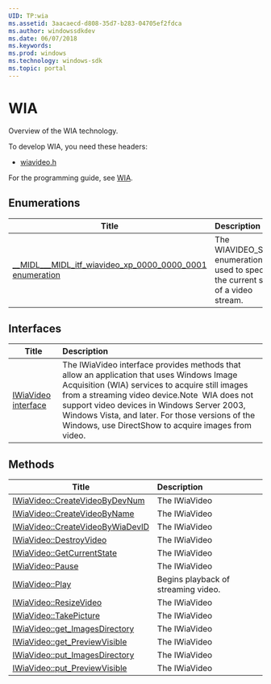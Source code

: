 ```yaml
---
UID: TP:wia
ms.assetid: 3aacaecd-d808-35d7-b283-04705ef2fdca
ms.author: windowssdkdev
ms.date: 06/07/2018
ms.keywords: 
ms.prod: windows
ms.technology: windows-sdk
ms.topic: portal
---
```


# WIA



Overview of the WIA technology.

To develop WIA, you need these headers:

 * [wiavideo.h](..\wiavideo\index.md)

For the programming guide, see [WIA](/windows/desktop/wia).

## Enumerations

| Title   | Description   |
| ---- |:---- |
| [__MIDL___MIDL_itf_wiavideo_xp_0000_0000_0001 enumeration](..\wiavideo\ne-wiavideo-__midl___midl_itf_wiavideo_xp_0000_0000_0001.md) | The WIAVIDEO_STATE enumeration is used to specify the current state of a video stream. |

## Interfaces

| Title   | Description   |
| ---- |:---- |
| [IWiaVideo interface](..\wiavideo\nn-wiavideo-iwiavideo.md) | The IWiaVideo interface provides methods that allow an application that uses Windows Image Acquisition (WIA) services to acquire still images from a streaming video device.Note  WIA does not support video devices in Windows Server 2003, Windows Vista, and later. For those versions of the Windows, use DirectShow to acquire images from video. |

## Methods

| Title   | Description   |
| ---- |:---- |
| [IWiaVideo::CreateVideoByDevNum](..\wiavideo\nf-wiavideo-iwiavideo-createvideobydevnum.md) | The IWiaVideo |
| [IWiaVideo::CreateVideoByName](..\wiavideo\nf-wiavideo-iwiavideo-createvideobyname.md) | The IWiaVideo |
| [IWiaVideo::CreateVideoByWiaDevID](..\wiavideo\nf-wiavideo-iwiavideo-createvideobywiadevid.md) | The IWiaVideo |
| [IWiaVideo::DestroyVideo](..\wiavideo\nf-wiavideo-iwiavideo-destroyvideo.md) | The IWiaVideo |
| [IWiaVideo::GetCurrentState](..\wiavideo\nf-wiavideo-iwiavideo-getcurrentstate.md) | The IWiaVideo |
| [IWiaVideo::Pause](..\wiavideo\nf-wiavideo-iwiavideo-pause.md) | The IWiaVideo |
| [IWiaVideo::Play](..\wiavideo\nf-wiavideo-iwiavideo-play.md) | Begins playback of streaming video. |
| [IWiaVideo::ResizeVideo](..\wiavideo\nf-wiavideo-iwiavideo-resizevideo.md) | The IWiaVideo |
| [IWiaVideo::TakePicture](..\wiavideo\nf-wiavideo-iwiavideo-takepicture.md) | The IWiaVideo |
| [IWiaVideo::get_ImagesDirectory](..\wiavideo\nf-wiavideo-iwiavideo-get_imagesdirectory.md) | The IWiaVideo |
| [IWiaVideo::get_PreviewVisible](..\wiavideo\nf-wiavideo-iwiavideo-get_previewvisible.md) | The IWiaVideo |
| [IWiaVideo::put_ImagesDirectory](..\wiavideo\nf-wiavideo-iwiavideo-put_imagesdirectory.md) | The IWiaVideo |
| [IWiaVideo::put_PreviewVisible](..\wiavideo\nf-wiavideo-iwiavideo-put_previewvisible.md) | The IWiaVideo |
